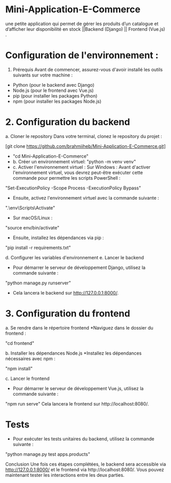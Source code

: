 # Mini-Application-E-Commerce
une petite application qui permet de gérer les produits d’un catalogue et d’afficher leur disponibilité en stock ||Backend (Django) || Frontend (Vue.js) .

# Configuration de l'environnement :
1. Prérequis
Avant de commencer, assurez-vous d'avoir installé les outils suivants sur votre machine :
* Python (pour le backend avec Django)
* Node.js (pour le frontend avec Vue.js)
* pip (pour installer les packages Python)
* npm (pour installer les packages Node.js)
# 2. Configuration du backend
a. Cloner le repository
Dans votre terminal, clonez le repository du projet :

[git clone https://github.com/brahmiiheb/Mini-Application-E-Commerce.git]
* "cd Mini-Application-E-Commerce"
* b. Créer un environnement virtuel: "python -m venv venv"
* c. Activer l'environnement virtuel :
  Sur Windows : Avant d'activer l'environnement virtuel, vous devrez peut-être exécuter cette commande pour permettre les scripts PowerShell :

"Set-ExecutionPolicy -Scope Process -ExecutionPolicy Bypass"

* Ensuite, activez l'environnement virtuel avec la commande suivante :

".\env\Scripts\Activate"

* Sur macOS/Linux :

"source env/bin/activate"

* Ensuite, installez les dépendances via pip :

"pip install -r requirements.txt"

d. Configurer les variables d'environnement
e. Lancer le backend
* Pour démarrer le serveur de développement Django, utilisez la commande suivante :

"python manage.py runserver"

+ Cela lancera le backend sur http://127.0.0.1:8000/.

# 3. Configuration du frontend
a. Se rendre dans le répertoire frontend
*Naviguez dans le dossier du frontend  :

"cd frontend"

b. Installer les dépendances Node.js
*Installez les dépendances nécessaires avec npm :

"npm install"

c. Lancer le frontend
* Pour démarrer le serveur de développement Vue.js, utilisez la commande suivante :

"npm run serve"
Cela lancera le frontend sur http://localhost:8080/.

# Tests
* Pour exécuter les tests unitaires du backend, utilisez la commande suivante :

"python manage.py test apps.products"

Conclusion
Une fois ces étapes complétées, le backend sera accessible via http://127.0.0.1:8000/ et le frontend via http://localhost:8080/. Vous pouvez maintenant tester les interactions entre les deux parties.
